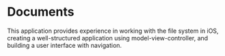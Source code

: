 # Documents
This application provides experience in working with the file system in iOS, creating a well-structured application using model-view-controller, and building a user interface with navigation.
